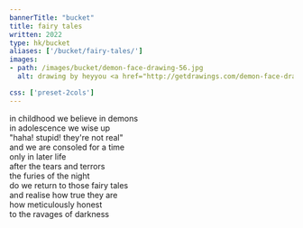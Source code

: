 ```yaml
---
bannerTitle: "bucket" 
title: fairy tales 
written: 2022
type: hk/bucket
aliases: ['/bucket/fairy-tales/']
images:
- path: /images/bucket/demon-face-drawing-56.jpg
  alt: drawing by heyyou <a href="http://getdrawings.com/demon-face-drawing">Demon Face Drawing</a>

css: ['preset-2cols']
---
```



in childhood we believe in demons  
in adolescence we wise up  
"haha! stupid! they're not real"  
and we are consoled for a time  
only in later life  
after the tears and terrors  
the furies of the night  
do we return to those fairy tales  
and realise how true they are  
how meticulously honest  
to the ravages of darkness  

